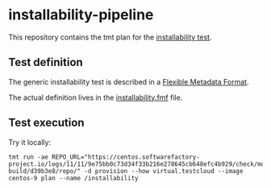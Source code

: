 # installability-pipeline

This repository contains the tmt plan for the [installability test](https://docs.engineering.redhat.com/pages/viewpage.action?spaceKey=RHELPLAN&title=Installability+Testing).

## Test definition

The generic installability test is described in a [Flexible Metadata Format](https://pagure.io/fedora-ci/metadata).

The actual definition lives in the [installability.fmf](./installability.fmf) file.

## Test execution

Try it locally:
```shell
tmt run -ae REPO_URL="https://centos.softwarefactory-project.io/logs/11/11/9e75bb0c73d34f33b216e278645cb648efc4b929/check/mock-build/d39b3e8/repo/" -d provision --how virtual.testcloud --image centos-9 plan --name /installability
```
